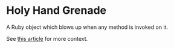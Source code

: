# Holy Hand Grenade

A Ruby object which blows up when any method is invoked on it.

See [this article](http://po-ru.com/diary/the-holy-hand-grenade/)
for more context.
